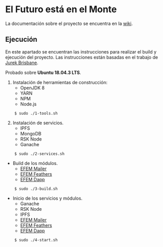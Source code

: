 # El Futuro está en el Monte

La documentación sobre el proyecto se encuentra en la [wiki](https://github.com/ACDI-Argentina/efem/wiki).

## Ejecución

En este apartado se encuentran las instrucciones para realizar el build y ejecución del proyecto. Las instrucciones están basadas en el trabajo de [Jurek Brisbane](https://github.com/Giveth/giveth-dapp/files/3674808/givethBuildStartScripts_2019-09-29.zip).

Probado sobre **Ubuntu 18.04.3 LTS**.

1.  Instalación de herramientas de construcción:
    - OpenJDK 8
    - YARN
    - NPM
    - Node.js

```
    $ sudo ./1-tools.sh
```

2.  Instalación de servicios.
    - IPFS
    - MongoDB
    - RSK Node
    - Ganache

```
    $ sudo ./2-services.sh
```

- Build de los módulos.
    - [EFEM Mailer](https://github.com/ACDI-Argentina/efem-mailer)
    - [EFEM Feathers](https://github.com/ACDI-Argentina/efem-feathers)
    - [EFEM Dapp](https://github.com/ACDI-Argentina/efem-dapp)

```
    $ sudo ./3-build.sh
```

- Inicio de los servicios y módulos.
    - Ganache
    - RSK Node
    - IPFS
    - [EFEM Mailer](https://github.com/ACDI-Argentina/efem-mailer)
    - [EFEM Feathers](https://github.com/ACDI-Argentina/efem-feathers)
    - [EFEM Dapp](https://github.com/ACDI-Argentina/efem-dapp)

```
    $ sudo ./4-start.sh
```